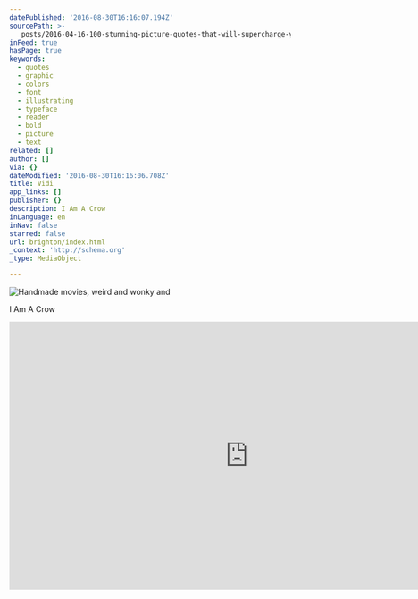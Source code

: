 ```yaml
---
datePublished: '2016-08-30T16:16:07.194Z'
sourcePath: >-
  _posts/2016-04-16-100-stunning-picture-quotes-that-will-supercharge-your-creat.md
inFeed: true
hasPage: true
keywords:
  - quotes
  - graphic
  - colors
  - font
  - illustrating
  - typeface
  - reader
  - bold
  - picture
  - text
related: []
author: []
via: {}
dateModified: '2016-08-30T16:16:06.708Z'
title: Vidi
app_links: []
publisher: {}
description: I Am A Crow
inLanguage: en
inNav: false
starred: false
url: brighton/index.html
_context: 'http://schema.org'
_type: MediaObject

---
```

![Handmade movies, weird and wonky and ](https://the-grid-user-content.s3-us-west-2.amazonaws.com/3536ffa9-62d3-44e7-80db-f5c7b44abb3a.jpg)

I Am A Crow

<iframe src="https://cdn.embedly.com/widgets/media.html?src=https%3A%2F%2Fwww.youtube.com%2Fembed%2F-4twRQwvYKE%3Ffeature%3Doembed&amp;url=http%3A%2F%2Fwww.youtube.com%2Fwatch%3Fv%3D-4twRQwvYKE&amp;image=https%3A%2F%2Fi.ytimg.com%2Fvi%2F-4twRQwvYKE%2Fhqdefault.jpg&amp;key=b7d04c9b404c499eba89ee7072e1c4f7&amp;type=text%2Fhtml&amp;schema=youtube" width="854" height="480" scrolling="no" frameborder="0" allowfullscreen="" style=""></iframe>